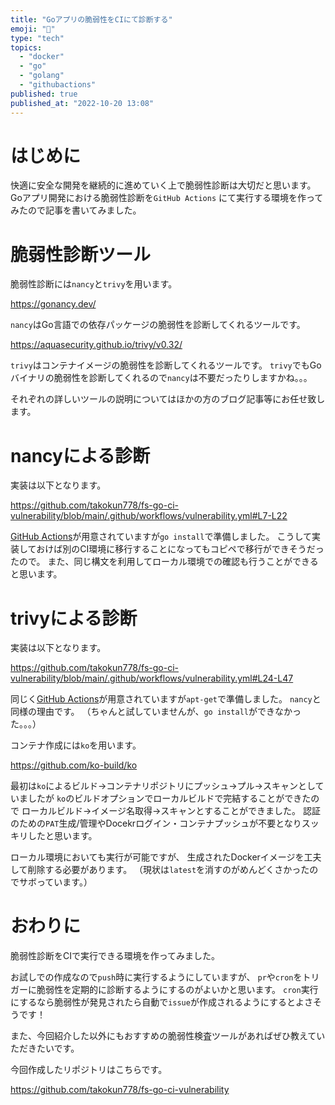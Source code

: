 ```yaml
---
title: "Goアプリの脆弱性をCIにて診断する"
emoji: "🐁"
type: "tech"
topics:
  - "docker"
  - "go"
  - "golang"
  - "githubactions"
published: true
published_at: "2022-10-20 13:08"
---
```


# はじめに

快適に安全な開発を継続的に進めていく上で脆弱性診断は大切だと思います。
Goアプリ開発における脆弱性診断を`GitHub Actions`
にて実行する環境を作ってみたので記事を書いてみました。

# 脆弱性診断ツール

脆弱性診断には`nancy`と`trivy`を用います。

https://gonancy.dev/

`nancy`はGo言語での依存パッケージの脆弱性を診断してくれるツールです。

https://aquasecurity.github.io/trivy/v0.32/

`trivy`はコンテナイメージの脆弱性を診断してくれるツールです。
`trivy`でもGoバイナリの脆弱性を診断してくれるので`nancy`は不要だったりしますかね。。。

それぞれの詳しいツールの説明についてはほかの方のブログ記事等にお任せ致します。

# nancyによる診断

実装は以下となります。

https://github.com/takokun778/fs-go-ci-vulnerability/blob/main/.github/workflows/vulnerability.yml#L7-L22

[GitHub Actions](https://github.com/marketplace/actions/nancy-for-github-actions)が用意されていますが`go install`で準備しました。
こうして実装しておけば別のCI環境に移行することになってもコピペで移行ができそうだったので。
また、同じ構文を利用してローカル環境での確認も行うことができると思います。

# trivyによる診断

実装は以下となります。

https://github.com/takokun778/fs-go-ci-vulnerability/blob/main/.github/workflows/vulnerability.yml#L24-L47

同じく[GitHub Actions](https://github.com/marketplace/actions/aqua-security-trivy)が用意されていますが`apt-get`で準備しました。
`nancy`と同様の理由です。
（ちゃんと試していませんが、`go install`ができなかった。。。）

コンテナ作成には`ko`を用います。

https://github.com/ko-build/ko

最初は`ko`によるビルド->コンテナリポジトリにプッシュ->プル->スキャンとしていましたが
`ko`のビルドオプションでローカルビルドで完結することができたので
ローカルビルド->イメージ名取得->スキャンとすることができました。
認証のための`PAT`生成/管理やDocekrログイン・コンテナプッシュが不要となりスッキリしたと思います。

ローカル環境においても実行が可能ですが、
生成されたDockerイメージを工夫して削除する必要があります。
（現状は`latest`を消すのがめんどくさかったのでサボっています。）

# おわりに

脆弱性診断をCIで実行できる環境を作ってみました。

お試しでの作成なので`push`時に実行するようにしていますが、
`pr`や`cron`をトリガーに脆弱性を定期的に診断するようにするのがよいかと思います。
`cron`実行にするなら脆弱性が発見されたら自動で`issue`が作成されるようにするとよさそうです！

また、今回紹介した以外にもおすすめの脆弱性検査ツールがあればぜひ教えていただきたいです。

今回作成したリポジトリはこちらです。

https://github.com/takokun778/fs-go-ci-vulnerability
